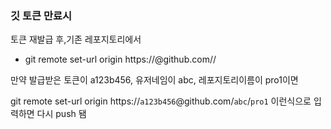 ### 깃 토큰 만료시

토큰 재발급 후,기존 레포지토리에서 

- git remote set-url origin https://**<githubtoken>**@github.com/**<username>**/**<repositoryname>**

만약 발급받은 토큰이 a123b456, 유저네임이 abc, 레포지토리이름이 pro1이면

git remote set-url origin https://`a123b456`@github.com/`abc`/`pro1` 이런식으로 입력하면 다시 push 됌